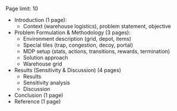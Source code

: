 Page limit: 10

- Introduction (1 page):
    - Context (warehouse logistics), problem statement, objective
- Problem Formulation & Methodology (3 pages):
    - Environment description (grid, depot, items)
    - Special tiles (trap, congestion, decoy, portal)
    - MDP setup (stats, actions, transitions, rewards, termination)
    - Solution approach
    - Warehouse grid
- Results (Sensitivity & Discussion) (4 pages)
    - Results
    - Sensitivity analysis
    - Discussion
- Conclusion (1 page)
- Reference (1 page)
